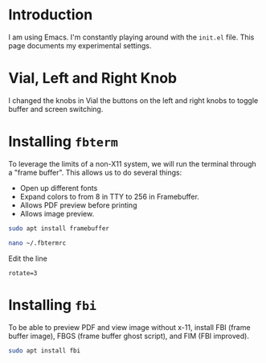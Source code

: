 # Introduction

I am using Emacs. I'm constantly playing around with the `init.el` file. This page documents my experimental settings.

# Vial, Left and Right Knob

I changed the knobs in Vial the buttons on the left and right knobs to toggle buffer and screen switching.

# Installing `fbterm`

To leverage the limits of a non-X11 system, we will run the terminal through a "frame buffer". This allows us to do several things:
- Open up different fonts
- Expand colors to from 8 in TTY to 256 in Framebuffer.
- Allows PDF preview before printing
- Allows image preview.

```sh
sudo apt install framebuffer
```

```sh
nano ~/.fbtermrc
```

Edit the line 

`rotate=3`

# Installing `fbi`

To be able to preview PDF and view image without x-11, install FBI (frame buffer image), FBGS (frame buffer ghost script), and FIM (FBI improved).

```sh
sudo apt install fbi
```

